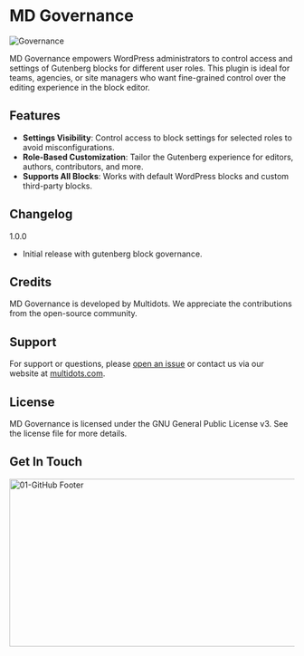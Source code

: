 # MD Governance
![Governance](https://github.com/user-attachments/assets/b2128213-5153-46c4-b9bd-e358976b76b6)


MD Governance empowers WordPress administrators to control access and settings of Gutenberg blocks for different user roles. This plugin is ideal for teams, agencies, or site managers who want fine-grained control over the editing experience in the block editor.

## Features
* **Settings Visibility**: Control access to block settings for selected roles to avoid misconfigurations.
* **Role-Based Customization**: Tailor the Gutenberg experience for editors, authors, contributors, and more.
* **Supports All Blocks**: Works with default WordPress blocks and custom third-party blocks.

## Changelog
1.0.0
* Initial release with gutenberg block governance.

## Credits
MD Governance is developed by Multidots. We appreciate the contributions from the open-source community.

## Support
For support or questions, please [open an issue](https://github.com/multidots/md-governance/issues) or contact us via our website at [multidots.com](http://multidots.com/).

## License
MD Governance is licensed under the GNU General Public License v3. See the license file for more details.

## Get In Touch
<a href="https://www.multidots.com/contact-us/" rel="nofollow"><img width="1692" height="296" alt="01-GitHub Footer" src="https://github.com/user-attachments/assets/6b9d63e7-3990-472d-acb9-5e4e51b446fc" /></a>
